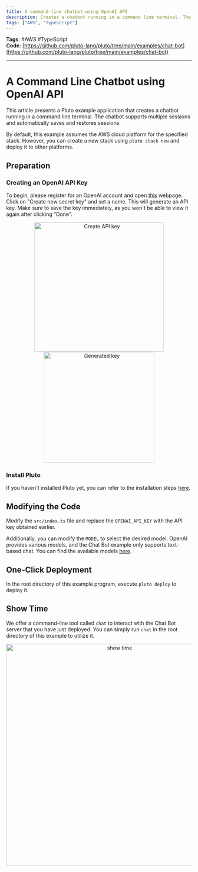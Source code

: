 ```yaml
---
title: A command-line chatbot using OpenAI API
description: Creates a chatbot running in a command line terminal. The chatbot supports multiple sessions and automatically saves and restores sessions.
tags: ["AWS", "TypeScript"]
---
```



**Tags**: #AWS #TypeScript  
**Code**: [https://github.com/pluto-lang/pluto/tree/main/examples/chat-bot](https://github.com/pluto-lang/pluto/tree/main/examples/chat-bot)

--- 
# A Command Line Chatbot using OpenAI API

This article presents a Pluto example application that creates a chatbot running in a command line terminal. The chatbot supports multiple sessions and automatically saves and restores sessions.

By default, this example assumes the AWS cloud platform for the specified stack. However, you can create a new stack using `pluto stack new` and deploy it to other platforms.

## Preparation

### Creating an OpenAI API Key

To begin, please register for an OpenAI account and open [this](https://platform.openai.com/account/api-keys) webpage. Click on "Create new secret key" and set a name. This will generate an API key. Make sure to save the key immediately, as you won't be able to view it again after clicking "Done".

<p align="center">
  <img src="/assets/chat-bot/gen-key.png" alt="Create API key" width="350">
  <img src="/assets/chat-bot/key.png" alt="Generated key" width="300">
</p>

### Install Pluto

If you haven't installed Pluto yet, you can refer to the installation steps [here](https://github.com/pluto-lang/pluto#-quick-start).

## Modifying the Code

Modify the `src/index.ts` file and replace the `OPENAI_API_KEY` with the API key obtained earlier.

Additionally, you can modify the `MODEL` to select the desired model. OpenAI provides various models, and the Chat Bot example only supports text-based chat. You can find the available models [here](https://platform.openai.com/docs/models).

## One-Click Deployment

In the root directory of this example program, execute `pluto deploy` to deploy it.

## Show Time

We offer a command-line tool called `chat` to interact with the Chat Bot server that you have just deployed. You can simply run `chat` in the root directory of this example to utilize it.

<p align="center">
  <img src="/assets/chat-bot/effect.png" alt="show time" width="600">
</p>
